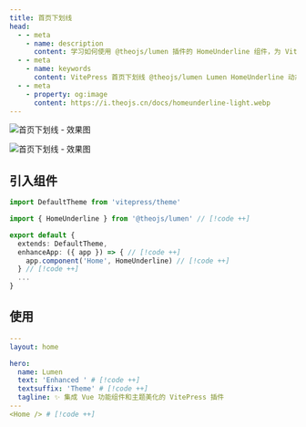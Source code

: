 ```yaml
---
title: 首页下划线
head:
  - - meta
    - name: description
      content: 学习如何使用 @theojs/lumen 插件的 HomeUnderline 组件，为 VitePress 网站首页的英雄区标题文本添加美观的动态下划线效果。本指南包含组件引入和在首页布局中使用的简单步骤，增强视觉吸引力。
  - - meta
    - name: keywords
      content: VitePress 首页下划线 @theojs/lumen Lumen HomeUnderline 动态下划线 首页美化 标题效果 主题插件 theojs VitePress插件 Hero美化 文本装饰
  - - meta
    - property: og:image
      content: https://i.theojs.cn/docs/homeunderline-light.webp
---
```


![首页下划线 - 效果图](https://i.theojs.cn/docs/homeunderline-light.webp#light '首页下划线 - 效果图')

![首页下划线 - 效果图](https://i.theojs.cn/docs/homeunderline-dark.webp#dark '首页下划线 - 效果图')

## 引入组件

```ts [.vitepress/theme/index.ts]
import DefaultTheme from 'vitepress/theme'

import { HomeUnderline } from '@theojs/lumen' // [!code ++]

export default {
  extends: DefaultTheme,
  enhanceApp: ({ app }) => { // [!code ++]
    app.component('Home', HomeUnderline) // [!code ++]
  } // [!code ++]
  ...
}
```

## 使用

```yaml [.vitepress/index.md]
---
layout: home

hero:
  name: Lumen
  text: 'Enhanced ' # [!code ++]
  textsuffix: 'Theme' # [!code ++]
  tagline: ✨ 集成 Vue 功能组件和主题美化的 VitePress 插件
---
<Home /> # [!code ++]
```
